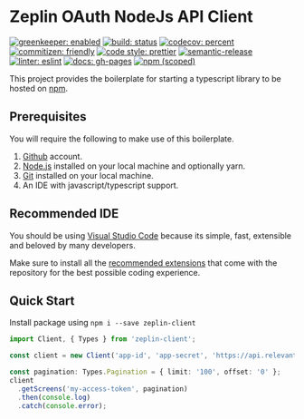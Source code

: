 # Zeplin OAuth NodeJs API Client

[![greenkeeper: enabled](https://badges.greenkeeper.io/relevantfruit/zeplin-client.svg)](https://greenkeeper.io/)
[![build: status](https://travis-ci.org/relevantfruit/zeplin-client.svg?branch=master)](https://travis-ci.org/relevantfruit/zeplin-client)
[![codecov: percent](https://codecov.io/gh/relevantfruit/zeplin-client/branch/master/graph/badge.svg)](https://codecov.io/gh/relevantfruit/zeplin-client)
[![commitizen: friendly](https://img.shields.io/badge/commitizen-friendly-brightgreen.svg)](http://commitizen.github.io/cz-cli/)
[![code style: prettier](https://img.shields.io/badge/code_style-prettier-ff69b4.svg?style=flat-square)](https://prettier.io/)
[![semantic-release](https://img.shields.io/badge/%20%20%F0%9F%93%A6%F0%9F%9A%80-semantic--release-e10079.svg)](https://semantic-release.gitbook.io/semantic-release/)
[![linter: eslint](https://img.shields.io/badge/linter-eslint-blue.svg)](https://github.com/typescript-eslint/typescript-eslint)
[![docs: gh-pages](https://img.shields.io/badge/docs-gh--pages-blue.svg)](https://relevantfruit.github.io/zeplin-client/)
[![npm (scoped)](https://img.shields.io/npm/v/zeplin-client?label=npm%20package)](https://www.npmjs.com/package/zeplin-client)

This project provides the boilerplate for starting a typescript library to be hosted on [npm](https://www.npmjs.com/).

## Prerequisites

You will require the following to make use of this boilerplate.

1. [Github](https://github.com/) account.
1. [Node.js](https://nodejs.org/en/) installed on your local machine and optionally yarn.
1. [Git](https://git-scm.com/) installed on your local machine.
1. An IDE with javascript/typescript support.

## Recommended IDE

You should be using [Visual Studio Code](https://code.visualstudio.com/) because its simple, fast, extensible and beloved by many developers.

Make sure to install all the [recommended extensions](https://code.visualstudio.com/docs/editor/extension-gallery#_recommended-extensions) that come with the repository for the best possible coding experience.

## Quick Start

Install package using `npm i --save zeplin-client`

```typescript
import Client, { Types } from 'zeplin-client';

const client = new Client('app-id', 'app-secret', 'https://api.relevantfruit.com');

const pagination: Types.Pagination = { limit: '100', offset: '0' };
client
  .getScreens('my-access-token', pagination)
  .then(console.log)
  .catch(console.error);
```
